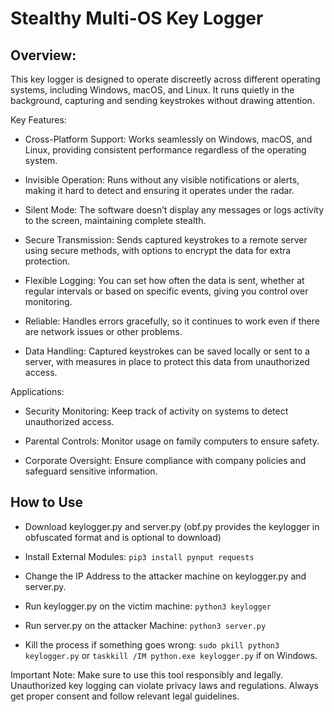 # Stealthy Multi-OS Key Logger

## Overview:
This key logger is designed to operate discreetly across different operating systems, including Windows, macOS, and Linux. It runs quietly in the background, capturing and sending keystrokes without drawing attention.

Key Features:

- Cross-Platform Support: Works seamlessly on Windows, macOS, and Linux, providing consistent performance regardless of the operating system.

- Invisible Operation: Runs without any visible notifications or alerts, making it hard to detect and ensuring it operates under the radar.

- Silent Mode: The software doesn’t display any messages or logs activity to the screen, maintaining complete stealth.

- Secure Transmission: Sends captured keystrokes to a remote server using secure methods, with options to encrypt the data for extra protection.

- Flexible Logging: You can set how often the data is sent, whether at regular intervals or based on specific events, giving you control over monitoring.

- Reliable: Handles errors gracefully, so it continues to work even if there are network issues or other problems.

- Data Handling: Captured keystrokes can be saved locally or sent to a server, with measures in place to protect this data from unauthorized access.

Applications:

- Security Monitoring: Keep track of activity on systems to detect unauthorized access.

- Parental Controls: Monitor usage on family computers to ensure safety.

- Corporate Oversight: Ensure compliance with company policies and safeguard sensitive information.

## How to Use

 - Download keylogger.py and server.py (obf.py provides the keylogger in obfuscated format and is optional to download)
   
 - Install External Modules:
   `pip3 install pynput requests`

 - Change the IP Address to the attacker machine on keylogger.py and server.py.

 - Run keylogger.py on the victim machine:
   `python3 keylogger`

 - Run server.py on the attacker Machine:
   `python3 server.py`
   
 - Kill the process if something goes wrong:
   `sudo pkill python3 keylogger.py` or `taskkill /IM python.exe keylogger.py` if on Windows.

Important Note: Make sure to use this tool responsibly and legally. Unauthorized key logging can violate privacy laws and regulations. Always get proper consent and follow relevant legal guidelines.

